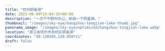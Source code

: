 ```yaml
---
title: "杭州铜鉴湖"
date: 2023-06-09T15:04:15+08:00
description: "一次下午野外办公，航拍一下铜鉴湖。"
thumbnail: "/images/sky-eye/hangzhou-tongjian-lake-thumb.jpg"
panorama_image: "/images/sky-eye/optimized/hangzhou-tongjian-lake.webp"
location: "浙江省杭州市余杭区铜鉴湖"
coordinates: "30.120205,120.059711"
draft: false
---
```

